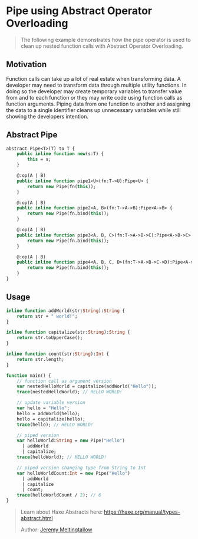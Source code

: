 [tags]: / "abstract-type,pipe,operator-overloading"

# Pipe using Abstract Operator Overloading

> The following example demonstrates how the pipe operator is used to clean up nested function calls with Abstract Operator Overloading.

## Motivation

Function calls can take up a lot of real estate when transforming data. A developer may need to transform data through multiple utility functions. In doing so the developer may create temporary variables to transfer value from and to each function or they may write code using function calls as function arguments. Piping data from one function to another and assigning the data to a single identifier cleans up unnecessary variables while still showing the developers intention.

## Abstract Pipe

```haxe
abstract Pipe<T>(T) to T {
	public inline function new(s:T) {
		this = s;
	}

	@:op(A | B)
	public inline function pipe1<U>(fn:T->U):Pipe<U> {
		return new Pipe(fn(this));
	}

	@:op(A | B)
	public inline function pipe2<A, B>(fn:T->A->B):Pipe<A->B> {
		return new Pipe(fn.bind(this));
	}

	@:op(A | B)
	public inline function pipe3<A, B, C>(fn:T->A->B->C):Pipe<A->B->C> {
		return new Pipe(fn.bind(this));
	}

	@:op(A | B)
	public inline function pipe4<A, B, C, D>(fn:T->A->B->C->D):Pipe<A->B->C->D> {
		return new Pipe(fn.bind(this));
	}
}
```
## Usage

```haxe
inline function addWorld(str:String):String {
	return str + " world!";
}

inline function capitalize(str:String):String {
	return str.toUpperCase();
}

inline function count(str:String):Int {
	return str.length;
}

function main() {
	// function call as argument version
	var nestedHelloWorld = capitalize(addWorld("Hello"));
	trace(nestedHelloWorld); // HELLO WORLD!

	// update variable version
	var hello = "Hello";
	hello = addWorld(hello);
	hello = capitalize(hello);
	trace(hello); // HELLO WORLD!

	// piped version
	var helloWorld:String = new Pipe("Hello")
	  | addWorld
	  | capitalize;
	trace(helloWorld); // HELLO WORLD!

	// piped version changing type from String to Int
	var helloWorldCount:Int = new Pipe("Hello")
	  | addWorld
	  | capitalize
	  | count;
	trace(helloWorldCount / 2); // 6
}
```

> Learn about Haxe Abstracts here: <https://haxe.org/manual/types-abstract.html>
> 
> Author: [Jeremy Meltingtallow](https://github.com/PongoEngine)
